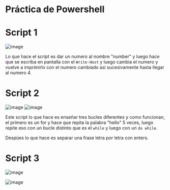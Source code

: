 # Práctica de Powershell

# Script 1

![image](https://user-images.githubusercontent.com/101186662/161994579-972bd1fb-df68-4290-ad7e-7d728542acf5.png)

Lo que hace el script es dar un numero al nombre "number" y luego hace que se escriba en pantalla con el `Write-Host` y luego cambia el numero y vuelve a imprimirlo con el numero cambiado así sucesivamente hasta llegar al numero 4.

# Script 2

![image](https://user-images.githubusercontent.com/101186662/161995832-01dbc1b0-9dd6-4a85-92b3-4944ed51336b.png)
![image](https://user-images.githubusercontent.com/101186662/161995992-d34ee29a-e855-477b-b3be-a996edb95b59.png)

Este script lo que hace es enseñar tres bucles diferentes y como funcionan, el primero es un for y hace que repita la palabra "hello" 5 veces, luego repite eso con un bucle distinto que es el `while` y luego con un `do while`.

Despúes lo que hace es separar una frase letra por letra con enters.

# Script 3

![image](https://user-images.githubusercontent.com/101186662/161997445-f43d763a-1d9e-4251-910a-6653d1e486d1.png)

![image](https://user-images.githubusercontent.com/101186662/161997515-dffc6f58-c486-4807-a6f6-36c117bebf83.png)
